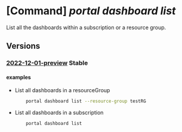 # [Command] _portal dashboard list_

List all the dashboards within a subscription or a resource group.

## Versions

### [2022-12-01-preview](/Resources/mgmt-plane/L3N1YnNjcmlwdGlvbnMve30vcHJvdmlkZXJzL21pY3Jvc29mdC5wb3J0YWwvZGFzaGJvYXJkcw==/2022-12-01-preview.xml) **Stable**

<!-- mgmt-plane /subscriptions/{}/providers/microsoft.portal/dashboards 2022-12-01-preview -->
<!-- mgmt-plane /subscriptions/{}/resourcegroups/{}/providers/microsoft.portal/dashboards 2022-12-01-preview -->

#### examples

- List all dashboards in a resourceGroup
    ```bash
        portal dashboard list --resource-group testRG
    ```

- List all dashboards in a subscription
    ```bash
        portal dashboard list
    ```
